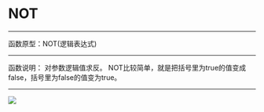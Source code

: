 # NOT
*****
函数原型：NOT(逻辑表达式)
*****
函数说明：
对参数逻辑值求反。
NOT比较简单，就是把括号里为true的值变成false，括号里为false的值变为true。
*****

![](../img/6-3-2-5i1.png)